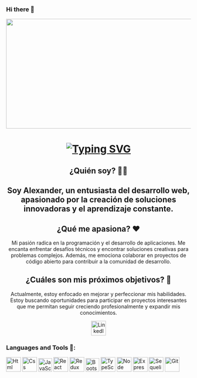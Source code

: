 ### Hi there 👋
<div id='header' align='center'>
  <img src='https://media3.giphy.com/media/26tn33aiTi1jkl6H6/giphy.gif?cid=d849cd2f2qdxrb6qf6bqfnlz047uy44ssyf1sgfksg1sewt8&rid=giphy.gif&ct=g' width='900' height='300'/>
 
  <h1 align="center">
  <a href="https://git.io/typing-svg">
    <img src="https://readme-typing-svg.herokuapp.com?font=Fira+Code&pause=1000&color=BEF7B4&width=435&lines=Alex+Bris" alt="Typing SVG" />
  </a>
</h1>
  
## ¿Quién soy? 🧑‍💻
<h2 align='center'>Soy Alexander, un entusiasta del desarrollo web, apasionado por la creación de soluciones innovadoras y el aprendizaje constante.</h2>

## ¿Qué me apasiona? ❤️
<p align='center'>Mi pasión radica en la programación y el desarrollo de aplicaciones. Me encanta enfrentar desafíos técnicos y encontrar soluciones creativas para problemas complejos. Además, me emociona colaborar en proyectos de código abierto para contribuir a la comunidad de desarrollo.</p>

## ¿Cuáles son mis próximos objetivos? 🚀
<p align='center'>Actualmente, estoy enfocado en mejorar y perfeccionar mis habilidades. Estoy buscando oportunidades para participar en proyectos interesantes que me permitan seguir creciendo profesionalmente y expandir mis conocimientos.</p>

<a href="https://www.linkedin.com/in/alexander-emanuel-bris-313655266/" target="_blank">
  <img src='https://www.svgrepo.com/show/355096/linkedin.svg' widht='40' height='40' alt='LinkedIn'/>
</a>


<div align='left'>
  <h3>Languages and Tools 🔨:</h3>
  <img src='https://www.svgrepo.com/show/452228/html-5.svg' widht='40' height='40' title='Html' alt='Html'/>
  <img src='https://www.svgrepo.com/show/452185/css-3.svg' widht='40' height='40' title='Css' alt='Css'/>
  <img src='https://www.svgrepo.com/show/353925/javascript.svg' widht='37' height='37' title='JavaScript' alt='JavaScript'/>
  <img src='https://www.svgrepo.com/show/452092/react.svg' widht='40' height='40' title='React' alt='React'/>
  <img src='https://www.svgrepo.com/show/354274/redux.svg' widht='40' height='40' title='Redux' alt='Redux'/>
  <img src='https://www.svgrepo.com/show/353498/bootstrap.svg' widht='37' height='37' title='Bootstrap' alt='Bootstrap'/>
  <img src='https://www.svgrepo.com/show/374146/typescript-official.svg' widht='40' height='40' title='TypeScript' alt='TypeScript'/>
  <img src='https://www.svgrepo.com/show/303360/nodejs-logo.svg' widht='40' height='40' title='Node' alt='Node'/>
  <img src='https://www.mementotech.in/assets/images/icons/express.png' widht='40' height='40' title='Express' alt='Express'/>
  <img src='https://www.svgrepo.com/show/354333/sequelize.svg' widht='40' height='40' title='Sequelize' alt='Sequelize'/>
  <img src='https://www.svgrepo.com/show/452210/git.svg' widht='40' height='40' title='Git' alt='Git'/>
  
</div>

</div>
